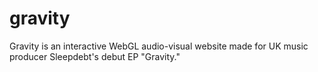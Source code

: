 # gravity
Gravity is an interactive WebGL audio-visual website made for UK music producer Sleepdebt's debut EP "Gravity."
